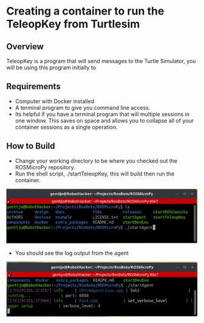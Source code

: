 # Creating a container to run the TeleopKey from Turtlesim

## Overview
TeleopKey is a program that will send messages to the Turtle Simulator, you will be using this program initially to 

## Requirements
+ Computer with Docker installed
+ A terminal program to give you command line access. 
+ Its helpful if you have a terminal program that will multiple sessions in one window. This saves on space and allows you to collapse all of your container sessions as a single operation.

## How to Build
 + Change your working directory to be where you checked out the ROSMicroPy repository.
 + Run the shell script, ./startTeleopKey, this will build then run the container.
 
[ ![]( ../images/startAgent.png ) ]( ../images/startAgent.png )

 + You should see the log output from the agent

 
[ ![]( ../images/runningAgent.png ) ]( ../images/runningAgent.png )